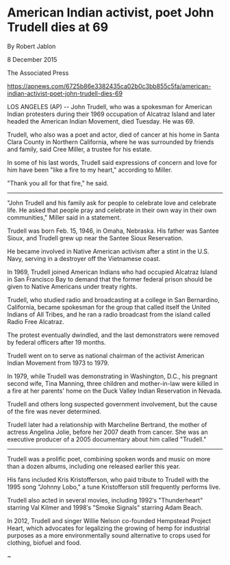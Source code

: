 American Indian activist, poet John Trudell dies at 69
======================================================

By Robert Jablon

8 December 2015

The Associated Press

https://apnews.com/6725b86e3382435ca02b0c3bb855c5fa/american-indian-activist-poet-john-trudell-dies-69

LOS ANGELES (AP) -- John Trudell, who was a spokesman for American
Indian protesters during their 1969 occupation of Alcatraz Island and
later headed the American Indian Movement, died Tuesday. He was 69.

Trudell, who also was a poet and actor, died of cancer at his home in
Santa Clara County in Northern California, where he was surrounded by
friends and family, said Cree Miller, a trustee for his estate.

In some of his last words, Trudell said expressions of concern and
love for him have been "like a fire to my heart," according to Miller.

"Thank you all for that fire," he said.

---

"John Trudell and his family ask for people to celebrate love and
celebrate life. He asked that people pray and celebrate in their own
way in their own communities," Miller said in a statement.

Trudell was born Feb. 15, 1946, in Omaha, Nebraska. His father was
Santee Sioux, and Trudell grew up near the Santee Sioux Reservation.

He became involved in Native American activism after a stint in the
U.S. Navy, serving in a destroyer off the Vietnamese coast.

In 1969, Trudell joined American Indians who had occupied Alcatraz
Island in San Francisco Bay to demand that the former federal prison
should be given to Native Americans under treaty rights.

Trudell, who studied radio and broadcasting at a college in San
Bernardino, California, became spokesman for the group that called
itself the United Indians of All Tribes, and he ran a radio broadcast
from the island called Radio Free Alcatraz.

The protest eventually dwindled, and the last demonstrators were
removed by federal officers after 19 months.

Trudell went on to serve as national chairman of the activist American
Indian Movement from 1973 to 1979.

In 1979, while Trudell was demonstrating in Washington, D.C., his
pregnant second wife, Tina Manning, three children and mother-in-law
were killed in a fire at her parents' home on the Duck Valley Indian
Reservation in Nevada.

Trudell and others long suspected government involvement, but the
cause of the fire was never determined.

Trudell later had a relationship with Marcheline Bertrand, the mother
of actress Angelina Jolie, before her 2007 death from cancer. She was
an executive producer of a 2005 documentary about him called
"Trudell."

----

Trudell was a prolific poet, combining spoken words and music on more
than a dozen albums, including one released earlier this year.

His fans included Kris Kristofferson, who paid tribute to Trudell with
the 1995 song "Johnny Lobo," a tune Kristofferson still frequently
performs live.

Trudell also acted in several movies, including 1992′s "Thunderheart"
starring Val Kilmer and 1998′s "Smoke Signals" starring Adam Beach.

In 2012, Trudell and singer Willie Nelson co-founded Hempstead Project
Heart, which advocates for legalizing the growing of hemp for
industrial purposes as a more environmentally sound alternative to
crops used for clothing, biofuel and food.

~
